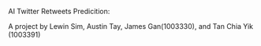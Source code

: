 AI Twitter Retweets Predicition:

A project by Lewin Sim, Austin Tay, James Gan(1003330), and Tan Chia Yik (1003391)
